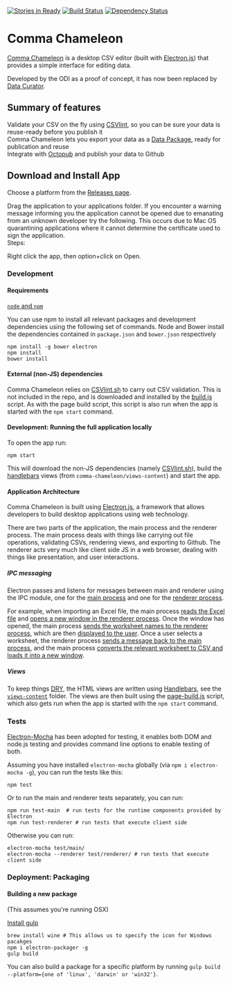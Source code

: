 [![Stories in Ready](https://badge.waffle.io/theodi/edward-csvhands.svg?label=ready&title=Ready)](http://waffle.io/theodi/edward-csvhands)
[![Build Status](https://travis-ci.org/theodi/comma-chameleon.svg?branch=master)](https://travis-ci.org/theodi/comma-chameleon)
[![Dependency Status](https://dependencyci.com/github/theodi/comma-chameleon/badge)](https://dependencyci.com/github/theodi/comma-chameleon)

# Comma Chameleon

[Comma Chameleon](https://comma-chameleon.io/) is a desktop CSV editor (built with [Electron.js](electron.atom.io)) that provides a simple interface for editing data. 

Developed by the ODI as a proof of concept, it has now been replaced by [Data Curator](https://github.com/qcif/data-curator).

## Summary of features

Validate your CSV on the fly using [CSVlint](http://csvlint.io/), so you can be sure your data is reuse-ready before you publish it  
Comma Chameleon lets you export your data as a [Data Package](http://data.okfn.org/doc/data-package), ready for publication and reuse  
Integrate with [Octopub](https://octopub.io/) and publish your data to Github  

## Download and Install App

Choose a platform from the [Releases page](https://github.com/theodi/comma-chameleon/releases/latest).

Drag the application to your applications folder. If you encounter a warning message informing you the application cannot be opened due to emanating from an unknown developer try the following. This occurs due to Mac OS quarantining applications where it cannot determine the certificate used to sign the application.  
Steps:

Right click the app, then option+click on Open.

### Development

#### Requirements

[`node` and `npm`](https://nodejs.org/en/download/)

You can use npm to install all relevant packages and development dependencies using the following set of commands.  Node and Bower install the dependencies contained in `package.json` and `bower.json` respectively

```
npm install -g bower electron
npm install
bower install
```

#### External (non-JS) dependencies

Comma Chameleon relies on [CSVlint.sh](https://github.com/theodi/csvlint.sh) to carry out CSV validation. This is not included in the repo, and is downloaded and installed by the [build.js](https://github.com/theodi/comma-chameleon/blob/master/scripts/build.js) script. As with the page build script, this script is also run when the app is started with the `npm start` command.

#### Development: Running the full application locally

To open the app run:

```
npm start
```

This will download the non-JS dependencies (namely [CSVlint.sh](https://github.com/theodi/csvlint.sh)), build the [handlebars](http://handlebarsjs.com/) views (from `comma-chameleon/views-content`) and start the app.


#### Application Architecture

Comma Chameleon is built using [Electron.js](electron.atom.io), a framework that allows developers to build desktop applications using web technology.

There are two parts of the application, the main process and the renderer process. The main process deals with things like carrying out file operations, validating CSVs, rendering views, and exporting to Github. The renderer acts very much like client side JS in a web browser, dealing with things like presentation, and user interactions.

##### IPC messaging

Electron passes and listens for messages between main and renderer using the IPC module, one for the [main process](https://github.com/electron/electron/blob/master/docs/api/ipc-main.md) and one for the [renderer process](https://github.com/electron/electron/blob/master/docs/api/ipc-renderer.md).

For example, when importing an Excel file, the main process [reads the Excel file](https://github.com/theodi/comma-chameleon/blob/master/main/excel.js#L7) and [opens a new window in the renderer process](https://github.com/theodi/comma-chameleon/blob/master/main/excel.js#L12). Once the window has opened, the main process [sends the worksheet names to the renderer process](https://github.com/theodi/comma-chameleon/blob/master/main/excel.js#L14), which are then [displayed to the user](https://github.com/theodi/comma-chameleon/blob/master/views/views-content/select_worksheet.html#L18). Once a user selects a worksheet, the renderer process [sends a message back to the main process](https://github.com/theodi/comma-chameleon/blob/master/views/views-content/select_worksheet.html#L27), and the main process [converts the relevant worksheet to CSV and loads it into a new window](https://github.com/theodi/comma-chameleon/blob/master/main/excel.js#L17).

##### Views

To keep things [DRY](https://en.wikipedia.org/wiki/Don%27t_repeat_yourself), the HTML views are written using [Handlebars](http://handlebarsjs.com/), see the [`views-content`](https://github.com/theodi/comma-chameleon/blob/master/views/views-content) folder. The views are then built using the [page-build.js](https://github.com/theodi/comma-chameleon/blob/master/scripts/page-build.js) script, which also gets run when the app is started with the `npm start` command.

### Tests

[Electron-Mocha](https://github.com/jprichardson/electron-mocha) has been adopted for testing, it enables both DOM and node.js testing and provides command line options to enable testing of both.

Assuming you have installed `electron-mocha` globally (via `npm i electron-mocha -g`), you can run the tests like this:

```
npm test
```

Or to run the main and renderer tests separately, you can run:

```
npm run test-main  # run tests for the runtime components provided by Electron
npm run test-renderer # run tests that execute client side
```

Otherwise you can run:

```
electron-mocha test/main/
electron-mocha --renderer test/renderer/ # run tests that execute client side
```

### Deployment: Packaging

#### Building a new package

(This assumes you're running OSX)

[Install gulp](https://github.com/gulpjs/gulp/blob/master/docs/getting-started.md)
```
brew install wine # This allows us to specify the icon for Windows pacakges
npm i electron-packager -g
gulp build
```

You can also build a package for a specific platform by running `gulp build --platform={one of 'linux', 'darwin' or 'win32'}`.
